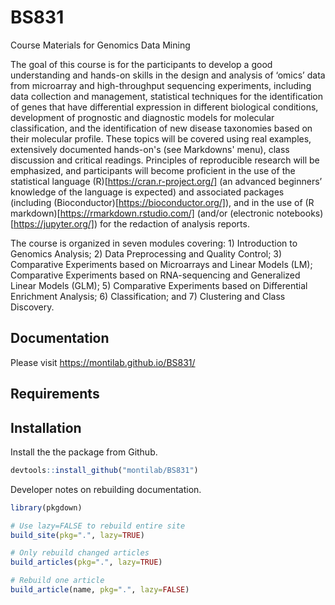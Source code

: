 # BS831
Course Materials for Genomics Data Mining

The goal of this course is for the participants to develop a good
understanding and hands-on skills in the design and analysis of
‘omics’ data from microarray and high-throughput sequencing
experiments, including data collection and management, statistical
techniques for the identification of genes that have differential
expression in different biological conditions, development of
prognostic and diagnostic models for molecular classification, and the
identification of new disease taxonomies based on their molecular
profile. These topics will be covered using real examples, extensively
documented hands-on's (see Markdowns' menu), class discussion and
critical readings. Principles of reproducible research will be
emphasized, and participants will become proficient in the use of the
statistical language (R)[https://cran.r-project.org/] (an advanced
beginners’ knowledge of the language is expected) and associated
packages (including (Bioconductor)[https://bioconductor.org/]), and in
the use of (R markdown)[https://rmarkdown.rstudio.com/] (and/or
(electronic notebooks)[https://jupyter.org/]) for the redaction of
analysis reports.

The course is organized in seven modules covering: 1) Introduction to
Genomics Analysis; 2) Data Preprocessing and Quality Control; 3)
Comparative Experiments based on Microarrays and Linear Models (LM);
Comparative Experiments based on RNA-sequencing and Generalized Linear
Models (GLM); 5) Comparative Experiments based on Differential Enrichment
Analysis; 6) Classification; and 7) Clustering and Class Discovery.


## Documentation

Please visit <https://montilab.github.io/BS831/>

## Requirements

## Installation

Install the the package from Github.

```r
devtools::install_github("montilab/BS831")
```

Developer notes on rebuilding documentation.
```r
library(pkgdown)

# Use lazy=FALSE to rebuild entire site
build_site(pkg=".", lazy=TRUE)

# Only rebuild changed articles
build_articles(pkg=".", lazy=TRUE)

# Rebuild one article
build_article(name, pkg=".", lazy=FALSE)
```
